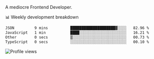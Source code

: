 A mediocre Frontend Developer.

📊 Weekly development breakdown
<!--START_SECTION:waka-->

```txt
JSON         9 mins          ████████████████████▓░░░░   82.96 %
JavaScript   1 min           ████░░░░░░░░░░░░░░░░░░░░░   16.21 %
Other        0 secs          ▒░░░░░░░░░░░░░░░░░░░░░░░░   00.73 %
TypeScript   0 secs          ░░░░░░░░░░░░░░░░░░░░░░░░░   00.10 %
```

<!--END_SECTION:waka-->

<img src="https://gpvc.arturio.dev/iqbalfasri" alt="Profile views"/>
